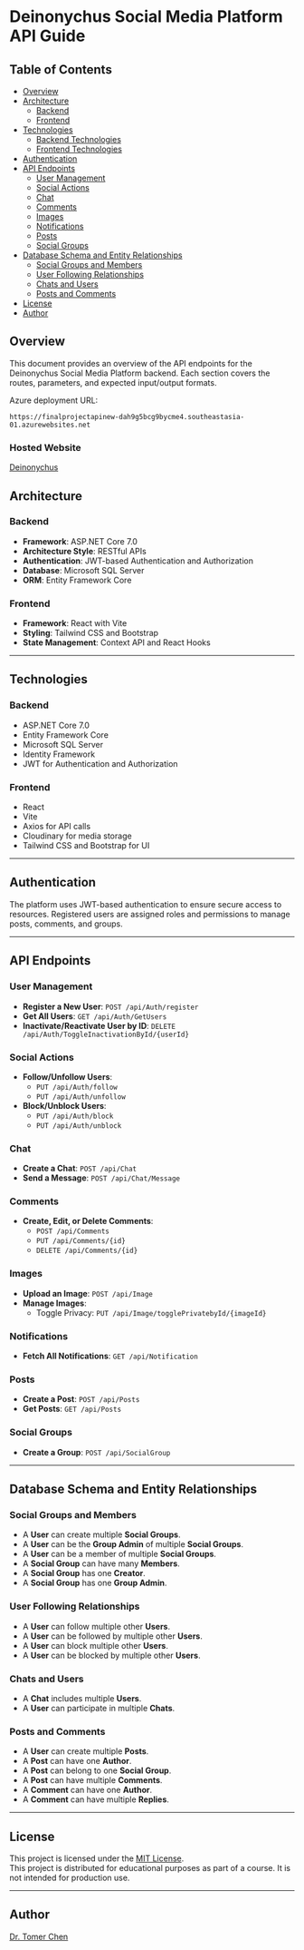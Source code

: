 
# Deinonychus Social Media Platform API Guide  


## Table of Contents  
- [Overview](#overview)  
- [Architecture](#architecture)  
  - [Backend](#backend)  
  - [Frontend](#frontend)  
- [Technologies](#technologies)  
  - [Backend Technologies](#backend-technologies)  
  - [Frontend Technologies](#frontend-technologies)  
- [Authentication](#authentication)  
- [API Endpoints](#api-endpoints)  
  - [User Management](#user-management)  
  - [Social Actions](#social-actions)  
  - [Chat](#chat)  
  - [Comments](#comments)  
  - [Images](#images)  
  - [Notifications](#notifications)  
  - [Posts](#posts)  
  - [Social Groups](#social-groups)  
- [Database Schema and Entity Relationships](#database-schema-and-entity-relationships)  
  - [Social Groups and Members](#social-groups-and-members)  
  - [User Following Relationships](#user-following-relationships)  
  - [Chats and Users](#chats-and-users)  
  - [Posts and Comments](#posts-and-comments)  
- [License](#license)  
- [Author](#author)  


## Overview  
This document provides an overview of the API endpoints for the Deinonychus Social Media Platform backend. Each section covers the routes, parameters, and expected input/output formats.  

Azure deployment URL:  
```
https://finalprojectapinew-dah9g5bcg9bycme4.southeastasia-01.azurewebsites.net  
```  
### Hosted Website
[Deinonychus](https://finalprojectfront-6dxw.onrender.com)

## Architecture

### Backend
- **Framework**: ASP.NET Core 7.0
- **Architecture Style**: RESTful APIs
- **Authentication**: JWT-based Authentication and Authorization
- **Database**: Microsoft SQL Server
- **ORM**: Entity Framework Core

### Frontend
- **Framework**: React with Vite
- **Styling**: Tailwind CSS and Bootstrap
- **State Management**: Context API and React Hooks

---

## Technologies

### Backend
- ASP.NET Core 7.0
- Entity Framework Core
- Microsoft SQL Server
- Identity Framework
- JWT for Authentication and Authorization

### Frontend
- React
- Vite
- Axios for API calls
- Cloudinary for media storage
- Tailwind CSS and Bootstrap for UI

---

## Authentication  
The platform uses JWT-based authentication to ensure secure access to resources. Registered users are assigned roles and permissions to manage posts, comments, and groups.  

---

## API Endpoints  

### User Management  
- **Register a New User**: `POST /api/Auth/register`  
- **Get All Users**: `GET /api/Auth/GetUsers`  
- **Inactivate/Reactivate User by ID**: `DELETE /api/Auth/ToggleInactivationById/{userId}`  

### Social Actions  
- **Follow/Unfollow Users**:  
  - `PUT /api/Auth/follow`  
  - `PUT /api/Auth/unfollow`  
- **Block/Unblock Users**:  
  - `PUT /api/Auth/block`  
  - `PUT /api/Auth/unblock`  

### Chat  
- **Create a Chat**: `POST /api/Chat`  
- **Send a Message**: `POST /api/Chat/Message`  

### Comments  
- **Create, Edit, or Delete Comments**:  
  - `POST /api/Comments`  
  - `PUT /api/Comments/{id}`  
  - `DELETE /api/Comments/{id}`  

### Images  
- **Upload an Image**: `POST /api/Image`  
- **Manage Images**:  
  - Toggle Privacy: `PUT /api/Image/togglePrivatebyId/{imageId}`  

### Notifications  
- **Fetch All Notifications**: `GET /api/Notification`  

### Posts  
- **Create a Post**: `POST /api/Posts`  
- **Get Posts**: `GET /api/Posts`  

### Social Groups  
- **Create a Group**: `POST /api/SocialGroup`  

---

## Database Schema and Entity Relationships  

### Social Groups and Members  
- A **User** can create multiple **Social Groups**.  
- A **User** can be the **Group Admin** of multiple **Social Groups**.  
- A **User** can be a member of multiple **Social Groups**.  
- A **Social Group** can have many **Members**.  
- A **Social Group** has one **Creator**.  
- A **Social Group** has one **Group Admin**.  

### User Following Relationships  
- A **User** can follow multiple other **Users**.  
- A **User** can be followed by multiple other **Users**.  
- A **User** can block multiple other **Users**.  
- A **User** can be blocked by multiple other **Users**.  

### Chats and Users  
- A **Chat** includes multiple **Users**.  
- A **User** can participate in multiple **Chats**.  

### Posts and Comments  
- A **User** can create multiple **Posts**.  
- A **Post** can have one **Author**.  
- A **Post** can belong to one **Social Group**.  
- A **Post** can have multiple **Comments**.  
- A **Comment** can have one **Author**.  
- A **Comment** can have multiple **Replies**.  

---

## License  
This project is licensed under the [MIT License](LICENSE).  
This project is distributed for educational purposes as part of a course. It is not intended for production use.  

---

## Author  
[Dr. Tomer Chen](https://github.com/Tomerlivechen)  
